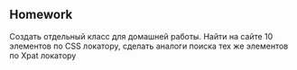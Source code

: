 ##  Homework

Создать отдельный класс для домашней работы. Найти на сайте 10 элементов по CSS локатору, сделать аналоги поиска тех же элементов по Xpat локатору